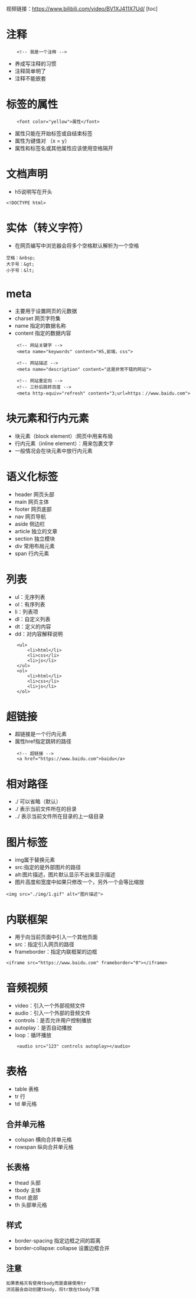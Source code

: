 视频链接：https://www.bilibili.com/video/BV1XJ411X7Ud/ 
[toc]

# 注释
```
    <!-- 我是一个注释 -->
```
- 养成写注释的习惯
- 注释简单明了
- 注释不能嵌套

# 标签的属性
```
    <font color="yellow">属性</font>
```

- 属性只能在开始标签或自结束标签
- 属性为键值对 （x = y）
- 属性和标签名或其他属性应该使用空格隔开

# 文档声明
- h5说明写在开头
```
<!DOCTYPE html> 
```

# 实体（转义字符）
- 在网页编写中浏览器会将多个空格默认解析为一个空格
```
空格：&nbsp;
大于号：&gt;
小于号：&lt;
```

# meta
- 主要用于设置网页的元数据
- charset 网页字符集
- name 指定的数据名称
- content 指定的数据内容

```
    <!-- 网站关键字 -->
    <meta name="keywords" content="H5,前端，css"> 

    <!-- 网站描述 -->
    <meta name="description" content="这是非常不错的网站">

    <!-- 网站重定向 -->
    <!-- 三秒后跳转百度 -->
    <meta http-equiv="refresh" content="3;url=https：//www.baidu.com">
```

# 块元素和行内元素
- 块元素（block element）:网页中用来布局
- 行内元素（inline element）：用来包裹文字
- 一般情况会在块元素中放行内元素

# 语义化标签
- header 网页头部
- main 网页主体
- footer 网页底部
- nav 网页导航
- aside 侧边栏
- article 独立的文章
- section 独立模块
- div 常用布局元素
- span 行内元素

# 列表
- ul：无序列表
- ol：有序列表
- li：列表项
- dl：自定义列表
- dt：定义的内容
- dd：对内容解释说明

```
    <ul>
        <li>html</li>
        <li>css</li>
        <li>js</li>
    </ul>
    <ol>
        <li>html</li>
        <li>css</li>
        <li>js</li>
    </ol>
```

# 超链接
- 超链接是一个行内元素
- 属性href指定跳转的路径

```
    <!-- 超链接 -->
    <a href="https://www.baidu.com">baidu</a>
```

# 相对路径
- ./ 可以省略（默认）
- ./ 表示当前文件所在的目录
- ../ 表示当前文件所在目录的上一级目录

# 图片标签
- img属于替换元素
- src:指定的是外部图片的路径
- alt:图片描述，图片默认显示不出来显示描述
- 图片高度和宽度中如果只修改一个，另外一个会等比缩放
```
<img src="./img/1.gif" alt="图片描述">
```

# 内联框架
- 用于向当前页面中引入一个其他页面
- src：指定引入网页的路径
- frameborder：指定内联框架的边框

```
<iframe src="https://www.baidu.com" frameborder="0"></iframe>
```

# 音频视频
- video：引入一个外部视频文件
- audio：引入一个外部的音频文件
- controls：是否允许用户控制播放
- autoplay：是否自动播放
- loop：循环播放
```
    <audio src="123" controls autoplay></audio>
```

# 表格
- table 表格
- tr 行
- td 单元格

## 合并单元格
- colspan 横向合并单元格
- rowspan 纵向合并单元格

## 长表格
- thead 头部
- tbody 主体
- tfoot 底部
- th 头部单元格

## 样式
- border-spacing 指定边框之间的距离
- border-collapse: collapse 设置边框合并

## 注意
```
如果表格灭有使用tbody而是直接使用tr
浏览器会自动创建tbody，将tr放在tbody下面
```